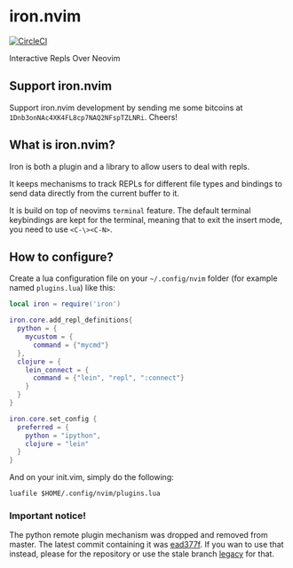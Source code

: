 # iron.nvim

[![CircleCI](https://circleci.com/gh/Vigemus/iron.nvim.svg?style=svg)](https://circleci.com/gh/Vigemus/iron.nvim)

Interactive Repls Over Neovim

## Support iron.nvim
Support iron.nvim development by sending me some bitcoins at `1Dnb3onNAc4XK4FL8cp7NAQ2NFspTZLNRi`.
Cheers!

## What is iron.nvim?

Iron is both a plugin and a library to allow users to deal with repls.

It keeps mechanisms to track REPLs for different file types and bindings to send data directly from the current buffer to it.

It is build on top of neovims `terminal` feature. The default terminal keybindings are kept for the terminal, meaning that to exit the insert mode, you need to use `<C-\><C-N>`.

## How to configure?

Create a lua configuration file on your `~/.config/nvim` folder (for example named `plugins.lua`) like this:

```lua
local iron = require('iron')

iron.core.add_repl_definitions{
  python = {
    mycustom = {
      command = {"mycmd"}
  },
  clojure = {
    lein_connect = {
      command = {"lein", "repl", ":connect"}
    }
  }
}

iron.core.set_config {
  preferred = {
    python = "ipython",
    clojure = "lein"
  }
}
```

And on your init.vim, simply do the following:

```vim
luafile $HOME/.config/nvim/plugins.lua
```

### Important notice!

The python remote plugin mechanism was dropped and removed from master. The latest commit containing it was [ead377f](https://github.com/Vigemus/iron.nvim/commits/ead377f).
If you wan to use that instead, please for the repository or use the stale branch [legacy](https://github.com/Vigemus/iron.nvim/commits/legacy) for that.

